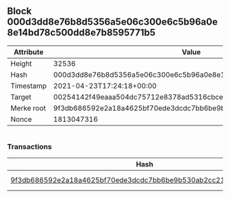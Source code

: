 ## Block 000d3dd8e76b8d5356a5e06c300e6c5b96a0e8e14bd78c500dd8e7b8595771b5

Attribute | Value
--- | ---
Height | 32536
Hash | 000d3dd8e76b8d5356a5e06c300e6c5b96a0e8e14bd78c500dd8e7b8595771b5
Timestamp | 2021-04-23T17:24:18+00:00
Target | 00254142f49eaaa504dc75712e8378ad5316cbcead634704b3734b6271167cc4
Merke root | 9f3db686592e2a18a4625bf70ede3dcdc7bb6be9b530ab2cc212d124fc44ec90
Nonce | 1813047316

```

```

### Transactions

Hash | Amount
--- | ---
[9f3db686592e2a18a4625bf70ede3dcdc7bb6be9b530ab2cc212d124fc44ec90](9f3db686592e2a18a4625bf70ede3dcdc7bb6be9b530ab2cc212d124fc44ec90.md) | 10.00000000 SKEPTI 
